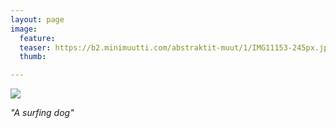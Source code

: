 ```yaml
---
layout: page
image:
  feature:
  teaser: https://b2.minimuutti.com/abstraktit-muut/1/IMG11153-245px.jpg
  thumb:

---
```


![](https://b2.minimuutti.com/abstraktit-muut/1/IMG11153-800px.jpg)

*"A surfing dog"*
